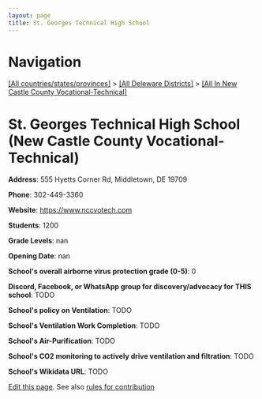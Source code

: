```yaml
---
layout: page
title: St. Georges Technical High School
---
```

# Navigation

[[All countries/states/provinces]](../../..) > [[All Deleware Districts]](../..) > [[All In New Castle County Vocational-Technical]](..)

# St. Georges Technical High School (New Castle County Vocational-Technical)

**Address**: 555 Hyetts Corner Rd, Middletown, DE 19709

**Phone**: 302-449-3360

**Website**: <https://www.nccvotech.com>

**Students**: 1200

**Grade Levels**: nan

**Opening Date**: nan

**School's overall airborne virus protection grade (0-5)**: 0

**Discord, Facebook, or WhatsApp group for discovery/advocacy for THIS school**: TODO

**School's policy on Ventilation**: TODO

**School's Ventilation Work Completion**: TODO

**School's Air-Purification**: TODO

**School's CO2 monitoring to actively drive ventilation and filtration**: TODO

**School's Wikidata URL**: TODO


[Edit this page](https://github.com/ventilate-schools/DE/edit/main/./New_Castle_County_Vocational-Technical/St._Georges_Technical_High_School.md). See also [rules for contribution](../../../contribution-rules/)